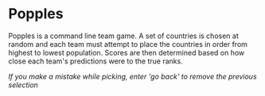 # Popples

Popples is a command line team game. A set of countries is chosen at random and each team must attempt to place the countries in order from highest to lowest population. Scores are then determined based on how close each team's predictions were to the true ranks.

*If you make a mistake while picking, enter 'go back' to remove the previous selection*